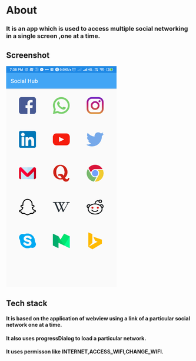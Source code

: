 # About
### It is an app which is used to access multiple social networking in a single screen ,one at a time.

## Screenshot
<img src="Screenshot_2019-07-06-19-38-24-735_android.example.socialhub.png"   width="300px"/>

## Tech stack
#### It is based on the application of webview using a link of a particular social network one at a time.
#### It also uses progressDialog to load a particular network.
#### It uses permisson like INTERNET,ACCESS_WIFI,CHANGE_WIFI.